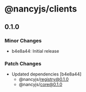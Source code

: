 # @nancyjs/clients

## 0.1.0

### Minor Changes

- b4e8a44: Initial release

### Patch Changes

- Updated dependencies [b4e8a44]
  - @nancyjs/registry@0.1.0
  - @nancyjs/core@0.1.0
